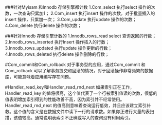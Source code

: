 ###针对Myisam 和Innodb 存储引擎都计数
1.Com_select 执行select 操作的次数，一次查询只累加1；
2.Com_insert 执行insert 操作的次数，对于批量插入的insert 操作，只累加一次；
3.Com_update 执行update 操作的次数；
4.Com_delete 执行delete 操作的次数；

###针对Innodb 存储引擎计数的
1.Innodb_rows_read select 查询返回的行数；
2.Innodb_rows_inserted 执行Insert 操作插入的行数；
3.Innodb_rows_updated 执行update 操作更新的行数；
4.Innodb_rows_deleted 执行delete 操作删除的行数；

#Com_commit和Com_rollback
对于事务型的应用，通过Com_commit 和Com_rollback 可以了解事务提交和回滚的情况，对于回滚操作非常频繁的数据库，可能意味着应用编写存在问题。

#Handler_read_key和Handler_read_rnd_next
如果索引正在工作，Handler_read_key 的值将很高，这个值代表了一个行被索引值读的次数，很低的值表明增加索引得到的性能改善不高，因为索引并不经常使用。
Handler_read_rnd_next 的值高则意味着查询运行低效，并且应该建立索引补救。这个值的含义是在数据文件中读下一行的请求数。如果你正进行大量的表扫描，该值较高。通常说明表索引不正确或写入的查询没有利用索引。
